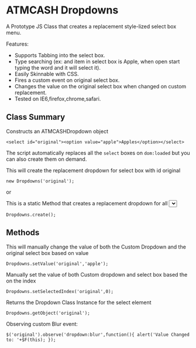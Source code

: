 ATMCASH Dropdowns
=================

A Prototype JS Class that creates a replacement style-lized select box menu.

Features:

* Supports Tabbing into the select box.
* Type searching (ex: and item in select box is Apple, when open start typing the word and it will select it).
* Easily Skinnable with CSS.
* Fires a custom event on original select box.
* Changes the value on the original select box when changed on custom replacement.
* Tested on IE6,firefox,chrome,safari.

Class Summary
-------------

Constructs an ATMCASHDropdown object

`<select id="original"><option value="apple">Apples</option></select>`

The script automatically replaces all the `select` boxes on `dom:loaded` but you can also create them on demand.

This will create the replacement dropdown for select box with id original

`new Dropdowns('original');`
	
or

This is a static Method that creates a replacement dropdown for all <select> boxes found in the page. Add class name replaced if you don't wish to have a specific select item to be chagned.

`Dropdowns.create();`

Methods
-------
	
This will manually change the value of both the Custom Dropdown and the original select box based on value

`Dropdowns.setValue('original','apple');`

Manually set the value of both Custom dropdown and select box based the on the index

`Dropdowns.setSelectedIndex('original',0);`

Returns the Dropdown Class Instance for the select element

`Dropdowns.getObject('original');`

Observing custom Blur event: 

`$('original').observe('dropdown:blur',function(){ alert('Value Changed to: '+$F(this); });`